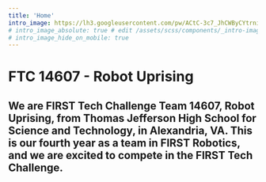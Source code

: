 ```yaml
---
title: 'Home'
intro_image: https://lh3.googleusercontent.com/pw/ACtC-3c7_JhCWByCYtrniap3jHy_kXVR_1prXZKfe7V53ecqxcid6yLcn3WOYItHtgIfEi3cOPWmXrYPmEM9ttuuCACl-_GdtqIAQN_WLo_2avQgUzAyl2GGho2g4RISsPNo_-dfrYNgXzHsdCxv0f7ZIp2a=w1284-h969-no?authuser=1
# intro_image_absolute: true # edit /assets/scss/components/_intro-image.scss for full control
# intro_image_hide_on_mobile: true
---
```


# FTC 14607 - Robot Uprising

## We are FIRST Tech Challenge Team 14607, Robot Uprising, from Thomas Jefferson High School for Science and Technology, in Alexandria, VA. This is our fourth year as a team in FIRST Robotics, and we are excited to compete in the FIRST Tech Challenge.
